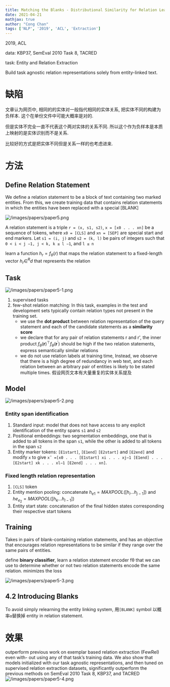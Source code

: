 ```yaml
---
title: Matching the Blanks - Distributional Similarity for Relation Learning
date: 2021-04-21
mathjax: true
author: "Cong Chan"
tags: ['NLP', '2019', 'ACL', 'Extraction']
---
```


2019, ACL 

data: KBP37, SemEval 2010 Task 8, TACRED

task: Entity and Relation Extraction

<!-- more -->

Build task agnostic relation representations solely from entity-linked text.

# 缺陷

文章认为网页中, 相同的的实体对一般指代相同的实体关系, 把实体不同的构建为负样本. 这个在单份文件中可能大概率是对的. 

但是实体不完全一直不代表这个两对实体的关系不同. 所以这个作为负样本是本质上映射的是实体识别而不是关系. 

比较好的方式是把实体不同但是关系一样的也考虑进来.

# 方法

## Define Relation Statement

We define a relation statement to be a block of text containing two marked entities. From this, we create training data that contains relation statements in which the entities have been replaced with a special [BLANK]

![/images/papers/paper5.png](/images/papers/paper5.png)

A relation statement is a triple `r = (x, s1, s2)`, `x = [x0 . . . xn]` be a sequence of tokens, where `x0 = [CLS]` and `xn = [SEP]` are special start and end markers. Let `s1 = (i, j)` and `s2 = (k, l)` be pairs of integers such that `0 < i < j −1, j < k, k ≤ l −1`, and `l ≤ n`

learn a function $h_r = f_θ(r)$ that maps the relation statement to a fixed-length vector $h_r ∈ ^Rd$ that represents the relation

## Task

![/images/papers/paper5-1.png](/images/papers/paper5-1.png)

1. supervised tasks
2. few-shot relation matching: In this task, examples in the test and development sets typically contain relation types not present in the training set. 
    - we use the **dot product** between relation representation of the query statement and each of the candidate statements as a **similarity score**
    - we declare that for any pair of relation statements r and r', the inner product $f_{\theta}(\mathbf{r})^{\top} f_{\theta}\left(\mathbf{r}^{\prime}\right)$ should be high if the two relation statements, express semantically similar relations
    - we do not use relation labels at training time, Instead, we observe that there is a high degree of redundancy in web text, and each relation between an arbitrary pair of entities is likely to be stated multiple times. 假设网页文本有大量重复的实体关系提及

## Model

![/images/papers/paper5-2.png](/images/papers/paper5-2.png)

### Entity span identification

1. Standard input: model that does not have access to any explicit identification of the entity spans `s1` and `s2`
2. Positional embeddings: two segmentation embeddings, one that is added to all tokens in the span `s1`, while the other is added to all tokens in the span `s2`
3. Entity marker tokens: `[E1start]`, `[E1end]` `[E2start]` and `[E2end]` and modify `x` to give `x˜ =[x0 . . . [E1start] xi . . . xj−1 [E1end] . . . [E2start] xk . . . xl−1 [E2end] . . . xn]`.

### Fixed length relation representation

1. `[CLS]` token 
2. Entity mention pooling: concatenate $h_{e1}= MAXPOOL([h_i...h_{j−1}])$ and $he_{e_2} =MAXPOOL([h_k...h_{l−1}])$
3. Entity start state: concatenation of the final hidden states corresponding their respective start tokens

## Training

Takes in pairs of blank-containing relation statements, and has an objective that encourages relation representations to be similar if they range over the same pairs of entities.

define **binary classifier**, learn a relation statement encoder fθ that we can use to determine whether or not two relation statements encode the same relation. minimizes the loss

![/images/papers/paper5-3.png](/images/papers/paper5-3.png)

## 4.2 Introducing Blanks

To avoid simply relearning the entity linking system, 用`[BLANK]` symbol 以概率`α`替换掉 entity in relation statement. 

# 效果

outperform previous work on exemplar based relation extraction (FewRel) even with- out using any of that task’s training data. We also show that models initialized with our task agnostic representations, and then tuned on supervised relation extraction datasets, significantly outperform the previous methods on SemEval 2010 Task 8, KBP37, and TACRED
![/images/papers/paper5-4.png](/images/papers/paper5-4.png)